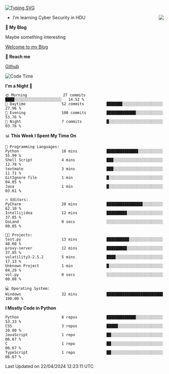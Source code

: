 [![Typing SVG](https://readme-typing-svg.herokuapp.com?font=Fira+Code&pause=1000&random=false&width=450&height=60&lines=Hello+%F0%9F%91%8B%F0%9F%8F%BB;I'm+JBNRZ)](https://git.io/typing-svg)

<a href="#">
  <img align="right" src="https://github-readme-stats.vercel.app/api?username=JBNRZ&show_icons=true&bg_color=15,f2f7fd,E0EAFC" />
</a>

- I'm learning Cyber Security in HDU

 **🌱 My Blog**

Maybe something interesting

[Welcome to my Blog](https://jbnrz.com.cn/)

 **💬 Reach me** 

[Github](https://github.com/JBNRZ)


<!--START_SECTION:waka-->
![Code Time](http://img.shields.io/badge/Code%20Time-423%20hrs%205%20mins-blue)

**I'm a Night 🦉** 

```text
🌞 Morning                27 commits          ████░░░░░░░░░░░░░░░░░░░░░   14.52 % 
🌆 Daytime                52 commits          ███████░░░░░░░░░░░░░░░░░░   27.96 % 
🌃 Evening                100 commits         █████████████░░░░░░░░░░░░   53.76 % 
🌙 Night                  7 commits           █░░░░░░░░░░░░░░░░░░░░░░░░   03.76 % 
```


📊 **This Week I Spent My Time On** 

```text
💬 Programming Languages: 
Python                   18 mins             ██████████████░░░░░░░░░░░   55.99 % 
Shell Script             4 mins              ███░░░░░░░░░░░░░░░░░░░░░░   12.78 % 
textmate                 3 mins              ███░░░░░░░░░░░░░░░░░░░░░░   11.71 % 
GitIgnore file           1 min               █░░░░░░░░░░░░░░░░░░░░░░░░   04.05 % 
Java                     1 min               █░░░░░░░░░░░░░░░░░░░░░░░░   03.61 % 

🔥 Editors: 
PyCharm                  20 mins             ████████████████░░░░░░░░░   62.10 % 
Intellijidea             12 mins             █████████░░░░░░░░░░░░░░░░   37.85 % 
GoLand                   0 secs              ░░░░░░░░░░░░░░░░░░░░░░░░░   00.05 % 

🐱‍💻 Projects: 
test.py                  13 mins             ██████████░░░░░░░░░░░░░░░   40.60 % 
proxy-server             12 mins             █████████░░░░░░░░░░░░░░░░   37.85 % 
volatility3-2.5.2        5 mins              ████░░░░░░░░░░░░░░░░░░░░░   17.13 % 
Unknown Project          1 min               █░░░░░░░░░░░░░░░░░░░░░░░░   04.29 % 
vol.py                   0 secs              ░░░░░░░░░░░░░░░░░░░░░░░░░   00.08 % 

💻 Operating System: 
Windows                  32 mins             █████████████████████████   100.00 % 
```

**I Mostly Code in Python** 

```text
Python                   8 repos             █████████████░░░░░░░░░░░░   53.33 % 
CSS                      3 repos             █████░░░░░░░░░░░░░░░░░░░░   20.00 % 
JavaScript               1 repo              ██░░░░░░░░░░░░░░░░░░░░░░░   06.67 % 
C                        1 repo              ██░░░░░░░░░░░░░░░░░░░░░░░   06.67 % 
TypeScript               1 repo              ██░░░░░░░░░░░░░░░░░░░░░░░   06.67 % 
```




 Last Updated on 22/04/2024 12:23:11 UTC
<!--END_SECTION:waka-->
